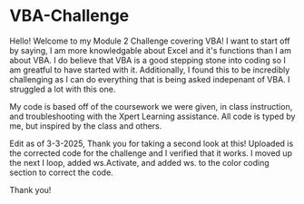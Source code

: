 # VBA-Challenge
Hello! Welcome to my Module 2 Challenge covering VBA!
I want to start off by saying, I am more knowledgable about Excel and it's functions than I am about VBA. I do believe that VBA is a good stepping stone into coding so I am greatful to have started with it.
Additionally, I found this to be incredibly challenging as I can do everything that is being asked indepenant of VBA. I struggled a lot with this one. 

My code is based off of the coursework we were given, in class instruction, and troubleshooting with the Xpert Learning assistance. 
All code is typed by me, but inspired by the class and others. 

Edit as of 3-3-2025, Thank you for taking a second look at this! Uploaded is the corrected code for the challenge and I verified that it works. I moved up the next I loop, added ws.Activate, and added ws. to the color coding section to correct the code. 

Thank you!
